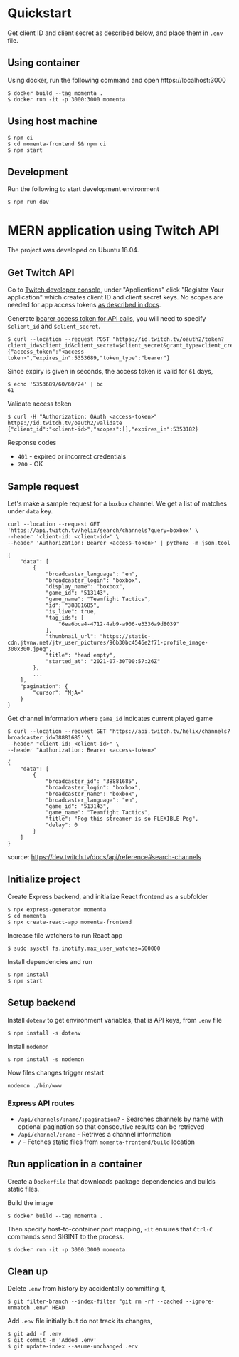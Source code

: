# Quickstart

Get client ID and client secret as described [below](#get-twitch-api), and place them in `.env` file.

## Using container

Using docker, run the following command and open https://localhost:3000
```
$ docker build --tag momenta .
$ docker run -it -p 3000:3000 momenta
```

## Using host machine

```
$ npm ci
$ cd momenta-frontend && npm ci
$ npm start
```

## Development

Run the following to start development environment
```
$ npm run dev
```


# MERN application using Twitch API

The project was developed on Ubuntu 18.04.

## Get Twitch API

Go to [Twitch developer console](https://dev.twitch.tv/console/apps), under "Applications" click "Register Your application" which creates client ID and client secret keys. No scopes are needed for app access tokens [as described in docs][auth-docs].

Generate [bearer access token for API calls][bearer-token-docs], you will need to specify `$client_id` and `$client_secret`.

```
$ curl --location --request POST "https://id.twitch.tv/oauth2/token?client_id=$client_id&client_secret=$client_secret&grant_type=client_credentials" 
{"access_token":"<access-token>","expires_in":5353689,"token_type":"bearer"}
```

Since expiry is given in seconds, the access token is valid for `61` days,

```
$ echo '5353689/60/60/24' | bc
61
```


Validate access token
```
$ curl -H "Authorization: OAuth <access-token>" https://id.twitch.tv/oauth2/validate
{"client_id":"<client-id>","scopes":[],"expires_in":5353182}
```

Response codes
- `401` - expired or incorrect credentials
- `200` - OK

## Sample request

Let's make a sample request for a `boxbox` channel. We get a list of matches under `data` key.
```
curl --location --request GET 'https://api.twitch.tv/helix/search/channels?query=boxbox' \
--header 'client-id: <client-id>' \
--header 'Authorization: Bearer <access-token>' | python3 -m json.tool

{
    "data": [
        {
            "broadcaster_language": "en",
            "broadcaster_login": "boxbox",
            "display_name": "boxbox",
            "game_id": "513143",
            "game_name": "Teamfight Tactics",
            "id": "38881685",
            "is_live": true,
            "tag_ids": [
                "6ea6bca4-4712-4ab9-a906-e3336a9d8039"
            ],
            "thumbnail_url": "https://static-cdn.jtvnw.net/jtv_user_pictures/96b30bc4546e2f71-profile_image-300x300.jpeg",
            "title": "head empty",
            "started_at": "2021-07-30T00:57:26Z"
        },
		...
    ],
    "pagination": {
        "cursor": "MjA="
    }
}
```

Get channel information where `game_id` indicates current played game

```
$ curl --location --request GET 'https://api.twitch.tv/helix/channels?broadcaster_id=38881685' \
--header "client-id: <client-id>" \
--header "Authorization: Bearer <access-token>"

{
    "data": [
        {
            "broadcaster_id": "38881685",
            "broadcaster_login": "boxbox",
            "broadcaster_name": "boxbox",
            "broadcaster_language": "en",
            "game_id": "513143",
            "game_name": "Teamfight Tactics",
            "title": "Pog this streamer is so FLEXIBLE Pog",
            "delay": 0
        }
    ]
}
```

source: https://dev.twitch.tv/docs/api/reference#search-channels

## Initialize project

Create Express backend, and initialize React frontend as a subfolder
```
$ npx express-generator momenta
$ cd momenta
$ npx create-react-app momenta-frontend
```

Increase file watchers to run React app
```
$ sudo sysctl fs.inotify.max_user_watches=500000
```

Install dependencies and run
```
$ npm install
$ npm start
```

## Setup backend

Install `dotenv` to get environment variables, that is API keys, from `.env` file
```
$ npm install -s dotenv
```

Install `nodemon`

```
$ npm install -s nodemon
```

Now files changes trigger restart
```
nodemon ./bin/www
```

### Express API routes

- `/api/channels/:name/:pagination?` - Searches channels by name with optional pagination so that consecutive results can be retrieved
- `/api/channel/:name` - Retrives a channel information
- `/` - Fetches static files from `momenta-frontend/build` location

[auth-docs]: https://dev.twitch.tv/docs/authentication/
[bearer-token-docs]: https://dev.twitch.tv/docs/authentication/getting-tokens-oauth#oauth-client-credentials-flow

## Run application in a container

Create a `Dockerfile` that downloads package dependencies and builds static files.

Build the image
```
$ docker build --tag momenta .
```

Then specify host-to-container port mapping, `-it` ensures that `Ctrl-C` commands send SIGINT to the process.
```
$ docker run -it -p 3000:3000 momenta
```

## Clean up

Delete `.env` from history by accidentally committing it,

```
$ git filter-branch --index-filter "git rm -rf --cached --ignore-unmatch .env" HEAD
```

Add `.env` file initially but do not track its changes,
```
$ git add -f .env
$ git commit -m 'Added .env'
$ git update-index --asume-unchanged .env
```

